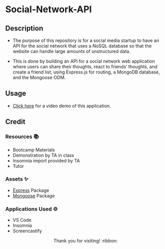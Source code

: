 # Social-Network-API

## Description

- The purpose of this repository is for a social media startup to have an API for the social network that uses a NoSQL database so that the website can handle large amounts of unstructured data.

- This is done by building an API for a social network web application where users can share their thoughts, react to friends’ thoughts, and create a friend list, using Express.js for routing, a MongoDB database, and the Mongoose ODM.

## Usage

- [Click here](*) for a video demo of this application.

## Credit

### Resources :books:
- Bootcamp Materials
- Demonstration by TA in class
- Insomnia import provided by TA
- Tutor

### Assets :sparkles:
- [Express](https://www.npmjs.com/package/express) Package
- [Mongoose](https://www.npmjs.com/package/mongoose/v/6.9.2) Package

### Applications Used :gear:
- VS Code
- Insomnia
- Screencastify

<p align="center">Thank you for visiting! :ribbon:</p>